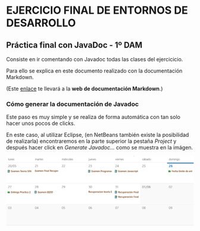 # EJERCICIO FINAL DE ENTORNOS DE DESARROLLO

## Práctica final con JavaDoc - 1º DAM

Consiste en ir comentando con Javadoc todas las clases del ejercicicio.

Para ello se explica en este documento realizado con la documentación Markdown.

(Este [enlace](https://www.markdownguide.org/basic-syntax/) te llevará a la **web de documentación Markdown**.)

### Cómo generar la documentación de Javadoc

Este paso es muy simple y se realiza de forma automática con tan solo hacer unos pocos de clicks.

En este caso, al utilizar Eclipse, (en NetBeans también existe la posibilidad de realizarla) encontraremos en la parte superior la pestaña *Project* y después hacer click en *Generate Javadoc...* como se muestra en la imágen.

![Captura 1](Screenshot_1.png)
